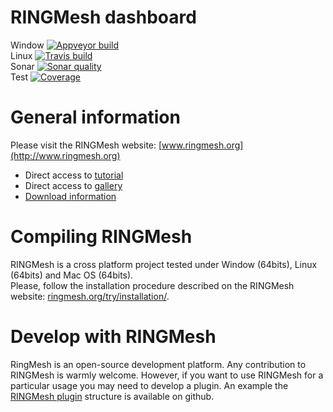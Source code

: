 RINGMesh dashboard
=====================

Window [![Appveyor build](https://ci.appveyor.com/api/projects/status/nlso0s96wcuge2vn/branch/master?svg=true)](https://ci.appveyor.com/project/ringmesh/ringmesh/branch/master)  
Linux [![Travis build](https://travis-ci.org/ringmesh/RINGMesh.svg?branch=master)](https://travis-ci.org/ringmesh/RINGMesh)  
Sonar [![Sonar quality](https://sonarcloud.io/api/badges/gate?key=ringmesh)](https://sonarcloud.io/dashboard/index/ringmesh)  
Test [![Coverage](https://sonarcloud.io/api/badges/measure?key=ringmesh&metric=coverage)](https://sonarcloud.io/dashboard/index/ringmesh)

General information
====================

Please visit the RINGMesh website: [www.ringmesh.org](http://www.ringmesh.org)
 * Direct access to [tutorial](http://ringmesh.org/try/tutorials/)
 * Direct access to [gallery](http://ringmesh.org/gallery/)
 * [Download information](http://ringmesh.org/download/)
 
Compiling RINGMesh
====================

RINGMesh is a cross platform project tested under Window (64bits), Linux (64bits) and Mac OS (64bits).  
Please, follow the installation procedure described on the RINGMesh website: [ringmesh.org/try/installation/](http://ringmesh.org/try/installation/). 

Develop with RINGMesh
=====================
RingMesh is an open-source development platform. 
Any contribution to RINGMesh is warmly welcome. 
However, if you want to use RINGMesh for a particular usage you may need to develop a plugin. 
An example the [RINGMesh plugin](https://github.com/ringmesh/RINGMeshPluginExample) structure is available on github.